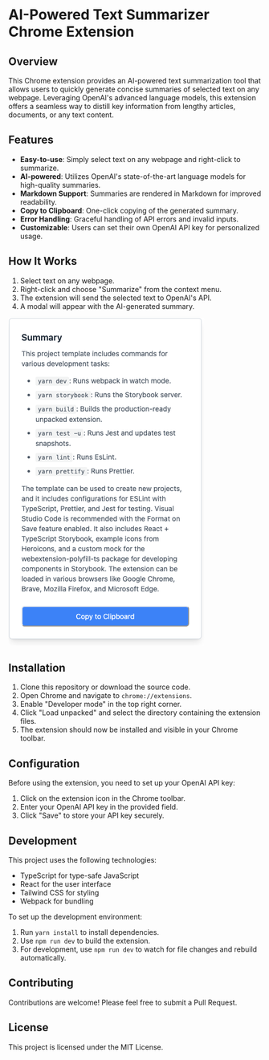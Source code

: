 # AI-Powered Text Summarizer Chrome Extension

## Overview

This Chrome extension provides an AI-powered text summarization tool that allows users to quickly generate concise summaries of selected text on any webpage. Leveraging OpenAI's advanced language models, this extension offers a seamless way to distill key information from lengthy articles, documents, or any text content.

## Features

- **Easy-to-use**: Simply select text on any webpage and right-click to summarize.
- **AI-powered**: Utilizes OpenAI's state-of-the-art language models for high-quality summaries.
- **Markdown Support**: Summaries are rendered in Markdown for improved readability.
- **Copy to Clipboard**: One-click copying of the generated summary.
- **Error Handling**: Graceful handling of API errors and invalid inputs.
- **Customizable**: Users can set their own OpenAI API key for personalized usage.

## How It Works

1. Select text on any webpage.
2. Right-click and choose "Summarize" from the context menu.
3. The extension will send the selected text to OpenAI's API.
4. A modal will appear with the AI-generated summary.

![Extension Modal Screenshot](modal-screenshot.png)

## Installation

1. Clone this repository or download the source code.
2. Open Chrome and navigate to `chrome://extensions`.
3. Enable "Developer mode" in the top right corner.
4. Click "Load unpacked" and select the directory containing the extension files.
5. The extension should now be installed and visible in your Chrome toolbar.

## Configuration

Before using the extension, you need to set up your OpenAI API key:

1. Click on the extension icon in the Chrome toolbar.
2. Enter your OpenAI API key in the provided field.
3. Click "Save" to store your API key securely.

## Development

This project uses the following technologies:

- TypeScript for type-safe JavaScript
- React for the user interface
- Tailwind CSS for styling
- Webpack for bundling

To set up the development environment:

1. Run `yarn install` to install dependencies.
2. Use `npm run dev` to build the extension.
3. For development, use `npm run dev` to watch for file changes and rebuild automatically.

## Contributing

Contributions are welcome! Please feel free to submit a Pull Request.

## License

This project is licensed under the MIT License.
